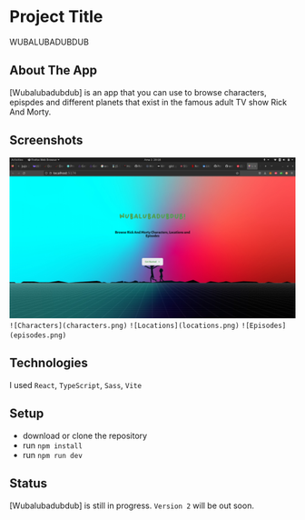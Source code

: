 # Project Title
WUBALUBADUBDUB


## About The App
[Wubalubadubdub] is an app that you can use to browse characters, epispdes and different planets that exist in the famous adult TV show Rick And Morty.

## Screenshots

![Home](home.png)
`![Characters](characters.png)`
`![Locations](locations.png)`
`![Episodes](episodes.png)`


## Technologies
I used `React`, `TypeScript`, `Sass`, `Vite`

## Setup
- download or clone the repository
- run `npm install`
- run `npm run dev`



## Status
[Wubalubadubdub] is still in progress. `Version 2` will be out soon.




